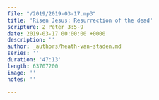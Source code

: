 ```yaml
---
file: "/2019/2019-03-17.mp3"
title: 'Risen Jesus: Resurrection of the dead'
scripture: 2 Peter 3:5-9
date: 2019-03-17 00:00:00 +0000
description: ''
author: _authors/heath-van-staden.md
series: ''
duration: '47:13'
length: 63707200
image: ''
notes: ''

---
```

